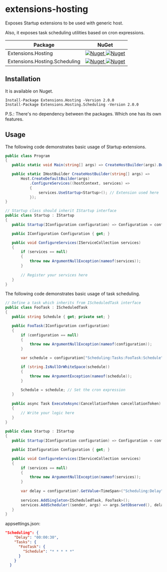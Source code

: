 # extensions-hosting

Exposes Startup extensions to be used with generic host.

Also, it exposes task scheduling utilities based on cron expressions.

 | Package | NuGet |
 | ------- | ----- |
 | Extensions.Hosting | [![Nuget](https://img.shields.io/badge/nuget-v2.0.0-blue) ![Nuget](https://img.shields.io/nuget/dt/Extensions.Hosting)](https://www.nuget.org/packages/Extensions.Hosting/2.0.0) |
 | Extensions.Hosting.Scheduling | [![Nuget](https://img.shields.io/badge/nuget-v2.0.0-blue) ![Nuget](https://img.shields.io/nuget/dt/Extensions.Hosting.Scheduling)](https://www.nuget.org/packages/Extensions.Hosting.Scheduling/2.0.0) |

## Installation

It is available on Nuget.

```
Install-Package Extensions.Hosting -Version 2.0.0
Install-Package Extensions.Hosting.Scheduling -Version 2.0.0
```

P.S.: There's no dependency between the packages. Which one has its own features.

## Usage

The following code demonstrates basic usage of Startup extensions.

```C#
public class Program
{
   public static void Main(string[] args) => CreateHostBuilder(args).Build().Run();

   public static IHostBuilder CreateHostBuilder(string[] args) =>
       Host.CreateDefaultBuilder(args)
           .ConfigureServices((hostContext, services) =>
           {
               services.UseStartup<Startup>(); // Extension used here
           });
}

// Startup class should inherit IStartup interface
public class Startup : IStartup
{
   public Startup(IConfiguration configuration) => Configuration = configuration;

   public IConfiguration Configuration { get; }

   public void ConfigureServices(IServiceCollection services)
   {
       if (services == null)
       {
           throw new ArgumentNullException(nameof(services));
       }
       
       // Register your services here
   }
}
```

The following code demonstrates basic usage of task scheduling.

```C#
// Define a task which inherits from IScheduledTask interface
public class FooTask : IScheduledTask
{
   public string Schedule { get; private set; }

   public FooTask(IConfiguration configuration)
   {
       if (configuration == null)
       {
           throw new ArgumentNullException(nameof(configuration));
       }

       var schedule = configuration["Scheduling:Tasks:FooTask:Schedule"];

       if (string.IsNullOrWhiteSpace(schedule))
       {
           throw new ArgumentException(nameof(schedule));
       }

       Schedule = schedule; // Set the cron expression
   }
   
   public async Task ExecuteAsync(CancellationToken cancellationToken)
   {
       // Write your logic here
   }
}
 
public class Startup : IStartup
{
   public Startup(IConfiguration configuration) => Configuration = configuration;

   public IConfiguration Configuration { get; }

   public void ConfigureServices(IServiceCollection services)
   {
       if (services == null)
       {
           throw new ArgumentNullException(nameof(services));
       }
       
       var delay = configuration?.GetValue<TimeSpan>("Scheduling:Delay");
       
       services.AddSingleton<IScheduledTask, FooTask>();
       services.AddScheduler((sender, args) => args.SetObserved(), delay);
   }
}
```

appsettings.json:
```JSON
"Scheduling": {
    "Delay": "00:00:30",
    "Tasks": {
      "FooTask": {
        "Schedule": "* * * * *"
      }
    }
  }
```
